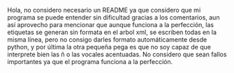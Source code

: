 Hola, no considero necesario un README ya que considero que mi programa se puede entender sin dificultad gracias a los comentarios, aun así aprovecho para mencionar que aunque funciona a la perfección, las etiquetas se generan sin formata en el arbol xml, se escriben todas en la misma línea, pero no consigo darles formato automáticamente desde python, y por última la otra pequeña pega es que no soy capaz de que interprete bien las ñ o las vocales acentuadas. No considero que sean fallos importantes ya que el programa funciona a la perfección.
